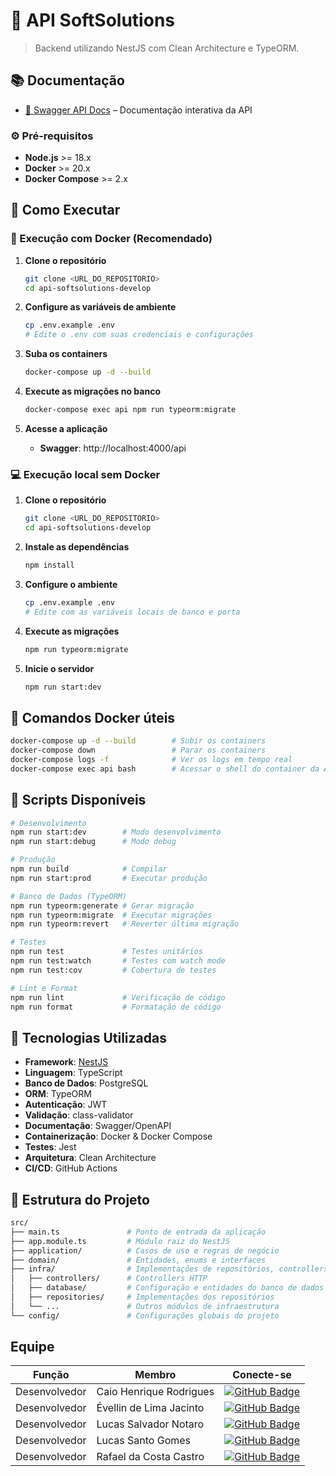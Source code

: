# 🧠 API SoftSolutions

> Backend utilizando NestJS com Clean Architecture e TypeORM.

## 📚 Documentação

- [📘 Swagger API Docs](http://localhost:4000/api) – Documentação interativa da API


### ⚙️ Pré-requisitos

- **Node.js** >= 18.x
- **Docker** >= 20.x
- **Docker Compose** >= 2.x

## 🚀 Como Executar
### 🐳 Execução com Docker (Recomendado)

1. **Clone o repositório**
   ```bash
   git clone <URL_DO_REPOSITORIO>
   cd api-softsolutions-develop
   ```

2. **Configure as variáveis de ambiente**
   ```bash
   cp .env.example .env
   # Edite o .env com suas credenciais e configurações
   ```

3. **Suba os containers**
   ```bash
   docker-compose up -d --build
   ```

4. **Execute as migrações no banco**
   ```bash
   docker-compose exec api npm run typeorm:migrate
   ```

5. **Acesse a aplicação**
   - **Swagger**: http://localhost:4000/api

### 💻 Execução local sem Docker

1. **Clone o repositório**
   ```bash
   git clone <URL_DO_REPOSITORIO>
   cd api-softsolutions-develop
   ```

2. **Instale as dependências**
   ```bash
   npm install
   ```

3. **Configure o ambiente**
   ```bash
   cp .env.example .env
   # Edite com as variáveis locais de banco e porta
   ```

4. **Execute as migrações**
   ```bash
   npm run typeorm:migrate
   ```

5. **Inicie o servidor**
   ```bash
   npm run start:dev
   ```

## 🐋 Comandos Docker úteis

```bash
docker-compose up -d --build        # Subir os containers
docker-compose down                 # Parar os containers
docker-compose logs -f              # Ver os logs em tempo real
docker-compose exec api bash        # Acessar o shell do container da API
```


## 📜 Scripts Disponíveis

```bash
# Desenvolvimento
npm run start:dev        # Modo desenvolvimento
npm run start:debug      # Modo debug

# Produção
npm run build            # Compilar
npm run start:prod       # Executar produção

# Banco de Dados (TypeORM)
npm run typeorm:generate # Gerar migração
npm run typeorm:migrate  # Executar migrações
npm run typeorm:revert   # Reverter última migração

# Testes
npm run test             # Testes unitários
npm run test:watch       # Testes com watch mode
npm run test:cov         # Cobertura de testes

# Lint e Format
npm run lint             # Verificação de código
npm run format           # Formatação de código
```


## 🧰 Tecnologias Utilizadas

- **Framework**: [NestJS](https://nestjs.com)
- **Linguagem**: TypeScript
- **Banco de Dados**: PostgreSQL
- **ORM**: TypeORM
- **Autenticação**: JWT
- **Validação**: class-validator
- **Documentação**: Swagger/OpenAPI
- **Containerização**: Docker & Docker Compose
- **Testes**: Jest
- **Arquitetura**: Clean Architecture
- **CI/CD**: GitHub Actions


## 📂 Estrutura do Projeto

```bash
src/
├── main.ts               # Ponto de entrada da aplicação
├── app.module.ts         # Módulo raiz do NestJS
├── application/          # Casos de uso e regras de negócio
├── domain/               # Entidades, enums e interfaces 
├── infra/                # Implementações de repositórios, controllers, banco, serviços externos
│   ├── controllers/      # Controllers HTTP
│   ├── database/         # Configuração e entidades do banco de dados
│   ├── repositories/     # Implementações dos repositórios
│   └── ...               # Outros módulos de infraestrutura
└── config/               # Configurações globais do projeto 

```

## Equipe

| Função          | Membro                   |  Conecte-se                  |
|-----------------|--------------------------|----------------------------------------------------------------------------------------------------------------------|
|  Desenvolvedor  | Caio Henrique Rodrigues  | [![GitHub Badge](https://img.shields.io/badge/GitHub-111217?style=flat-square&logo=github&logoColor=white)](https://github.com/CaioRodrigues12)              |
|  Desenvolvedor  | Évellin de Lima Jacinto  | [![GitHub Badge](https://img.shields.io/badge/GitHub-000000?style=flat&logo=github)](https://github.com/evllinlima)  |
|  Desenvolvedor  | Lucas Salvador Notaro    | [![GitHub Badge](https://img.shields.io/badge/GitHub-111217?style=flat-square&logo=github&logoColor=white)](https://github.com/LucasNotaro)     |
|  Desenvolvedor  | Lucas Santo Gomes        | [![GitHub Badge](https://img.shields.io/badge/GitHub-000000?style=flat&logo=github)](https://github.com/lucassantosgomes02) |
|  Desenvolvedor  | Rafael da Costa Castro   | [![GitHub Badge](https://img.shields.io/badge/GitHub-111217?style=flat-square&logo=github&logoColor=white)](https://github.com/RafaelCostaCastro)        |
